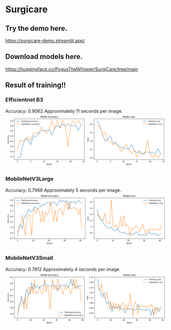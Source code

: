 # Surgicare

## Try the demo here.
https://surgicare-demo.streamlit.app/

## Download models here.
https://huggingface.co/PogusTheWhisper/SurgiCare/tree/main

## Result of training!!
### Efficientnet B3
Accuracy: 0.9062 Approximately 11 seconds per image.
![alt text](wound_classify_train/SurgiCare-V1-best.png?raw=true)

### MobileNetV3Large
Accuracy: 0.7969 Approximately 5 seconds per image.
![alt text](wound_classify_train/SurgiCare-V1-fast.png?raw=true)

### MobileNetV3Small
Accuracy: 0.7812 Approximately 4 seconds per image.
![alt text](wound_classify_train/SurgiCare-V1-mini.png?raw=true)
